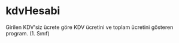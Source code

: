 # kdvHesabi
Girilen KDV'siz ücrete göre KDV ücretini ve toplam ücretini gösteren program. (1. Sınıf)
